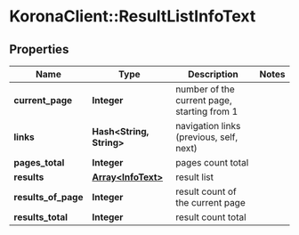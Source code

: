 # KoronaClient::ResultListInfoText

## Properties
Name | Type | Description | Notes
------------ | ------------- | ------------- | -------------
**current_page** | **Integer** | number of the current page, starting from 1 | 
**links** | **Hash&lt;String, String&gt;** | navigation links (previous, self, next) | 
**pages_total** | **Integer** | pages count total | 
**results** | [**Array&lt;InfoText&gt;**](InfoText.md) | result list | 
**results_of_page** | **Integer** | result count of the current page | 
**results_total** | **Integer** | result count total | 


